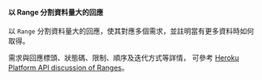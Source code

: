 #### 以 Range 分割資料量大的回應

以 `Range` 分割資料量大的回應，使其對應多個需求，並註明當有更多資料時如何取得。

需求與回應標頭、狀態碼、限制、順序及迭代方式等詳情，
可參考 [Heroku Platform API discussion of Ranges](https://devcenter.heroku.com/articles/platform-api-reference#ranges)。

